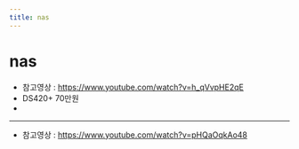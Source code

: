 ```yaml
---
title: nas
---
```


# nas
* 참고영상 : https://www.youtube.com/watch?v=h_qVvpHE2qE
* DS420+ 70만원
* 


---

* 참고영상 : https://www.youtube.com/watch?v=pHQaOqkAo48
